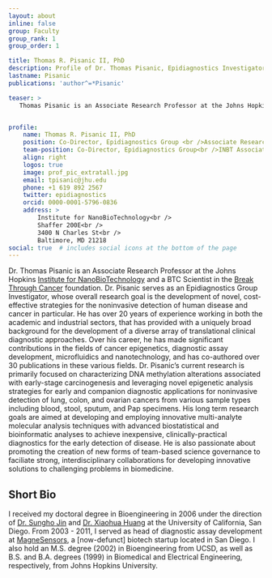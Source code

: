 ```yaml
---
layout: about
inline: false
group: Faculty
group_rank: 1
group_order: 1

title: Thomas R. Pisanic II, PhD
description: Profile of Dr. Thomas Pisanic, Epidiagnostics Investigator.
lastname: Pisanic
publications: 'author^=*Pisanic'

teaser: >
   Thomas Pisanic is an Associate Research Professor at the Johns Hopkins Institute for NanoBioTechnology and BTC Scientist for the Break Through Cancer foundation. His research focuses on the development of molecular analysis methods that leverage advanced microfluidic technologies, as well as bespoke bioinformatic tools to elucidate the epigenetics of carcinogenesis and to translate this knowledge into new approaches for cancer diagnostics.


profile:
    name: Thomas R. Pisanic II, PhD
    position: Co-Director, Epidiagnostics Group <br />Associate Research Professor <br /> <a href="https://breakthroughcancer.org/">Break Through Cancer</a> Scientist
    team-position: Co-Director, Epidiagnostics Group<br />INBT Associate Research Professor with Oncology - Cancer Genetics and Epigenetics<br />Break Through Cancer Scientist
    align: right 
    logos: true
    image: prof_pic_extratall.jpg
    email: tpisanic@jhu.edu
    phone: +1 619 892 2567
    twitter: epidiagnostics
    orcid: 0000-0001-5796-0836
    address: >
        Institute for NanoBioTechnology<br />
        Shaffer 200E<br />
        3400 N Charles St<br />        
        Baltimore, MD 21218
social: true  # includes social icons at the bottom of the page        
---
```


Dr. Thomas Pisanic is an Associate Research Professor at the Johns Hopkins <a href="https://inbt.jhu.edu"> Institute for NanoBioTechnology</a> and a BTC Scientist in the <a href="https://breakthroughcancer.org/">Break Through Cancer</a> foundation. Dr. Pisanic serves as an Epidiagnostics Group Investigator, whose overall research goal is the development of novel, cost-effective strategies for the noninvasive detection of human disease and cancer in particular. He has over 20 years of experience working in both the academic and industrial sectors, that has provided with a uniquely broad background for the development of a diverse array of translational clinical diagnostic approaches. Over his career, he has made significant contributions in the fields of cancer epigenetics, diagnostic assay development, microfluidics and nanotechnology, and has co-authored over 30 publications in these various fields. Dr. Pisanic’s current research is primarily focused on characterizing DNA methylation alterations associated with early-stage carcinogenesis and leveraging novel epigenetic analysis strategies for early and companion diagnostic applications for noninvasive detection of lung, colon, and ovarian cancers from various sample types including blood, stool, sputum, and Pap specimens. His long term research goals are aimed at developing and employing innovative multi-analyte molecular analysis techniques with advanced biostatistical and bioinformatic analyses to achieve inexpensive, clinically-practical diagnostics for the early detection of disease. He is also passionate about promoting the creation of new forms of team-based science governance to faciliate strong, interdisciplinary collaborations for developing innovative solutions to challenging problems in biomedicine.


## Short Bio

I received my doctoral degree in Bioengineering in 2006 under the direction of <a href = "http://newmaeweb.ucsd.edu/groups/sujin/jin.html">Dr. Sungho Jin</a> and <a href="https://jacobsschool.ucsd.edu/faculty/profile?id=191">Dr. Xiaohua Huang</a> at the University of California, San Diego. From 2003 - 2011, I served as head of diagnostic assay development at <a href="https://www.magnes.com/">MagneSensors</a>, a [now-defunct] biotech startup located in San Diego. I also hold an M.S. degree (2002) in Bioengineering from UCSD, as well as B.S. and B.A. degrees (1999) in Biomedical and Electrical Engineering, respectively, from Johns Hopkins University.

